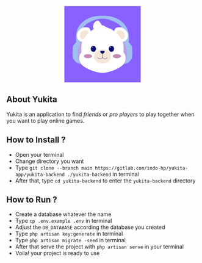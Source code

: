 <p align="center">
  <kbd>
    <a href="https://yoshi.kulayuki.com/" target="_blank">
      <img src="./public/assets/images/brand_icons/512x512.png" width="200" alt="Yukita">
    </a>
  </kbd>
</p>

## About Yukita

Yukita is an application to find _friends_ or _pro players_ to play together when you want to play online games.


## How to Install ?
- Open your terminal
- Change directory you want
- Type ```git clone --branch main https://gitlab.com/indo-hp/yukita-app/yukita-backend ./yukita-backend``` in terminal
- After that, type ```cd yukita-backend``` to enter the ```yukita-backend``` directory

## How to Run ?
- Create a database whatever the name
- Type ```cp .env.example .env``` in terminal
- Adjust the ```DB_DATABASE``` according the database you created 
- Type ```php artisan key:generate``` in terminal
- Type ```php artisan migrate -seed``` in terminal
- After that serve the project with ```php artisan serve``` in your terminal
- Voila! your project is ready to use